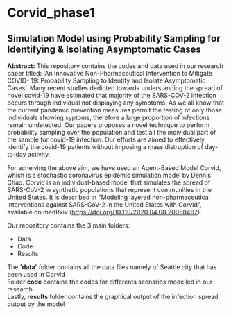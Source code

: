 # Corvid_phase1
## Simulation Model using Probability Sampling for Identifying & Isolating Asymptomatic Cases

<b>Abstract:</b>
This repository contains the codes and data used in our research paper titled: 'An Innovative Non-Pharmaceutical Intervention to Mitigate COVID-
19: Probability Sampling to Identify and Isolate Asymptomatic Cases'. Many recent studies dedicted towards understanding the spread of novel covid-19 have estimated  that majority of the SARS-COV-2 infection occurs through individual not displaying any symptoms. As we all know that the current pandemic prevention measures permit the testing of only those individuals showing syptoms, therefore a large proportion of infections remain undetected. Our papers proposes a novel technique to perform probability sampling over the population and test all the individual part of the sample for covid-19 infection. Our efforts are aimed to effectively identify the covid-19 patients without imposing a mass distruption of day-to-day activity.

For acheiving the above aim, we have used an Agent-Based Model Corvid, which is a stochastic coronavirus epidemic simulation model by Dennis Chao. Corvid is an individual-based model that simulates the spread of SARS-CoV-2 in synthetic populations that represent communities in the United States. It is described in "Modeling layered non-pharmaceutical interventions against SARS-CoV-2 in the United States with Corvid", available on medRxiv (https://doi.org/10.110/2020.04.08.20058487).

Our repository contains the 3 main folders: 
- Data
- Code
- Results

The <b>'data'</b> folder contains all the data files namely of Seattle city that has been used in Corvid <br>
Folder <b>code</b> contains the codes for differents scenarios modelled in our research <br>
Lastly, <b>results</b> folder contains the graphical output of the infection spread output by the model


